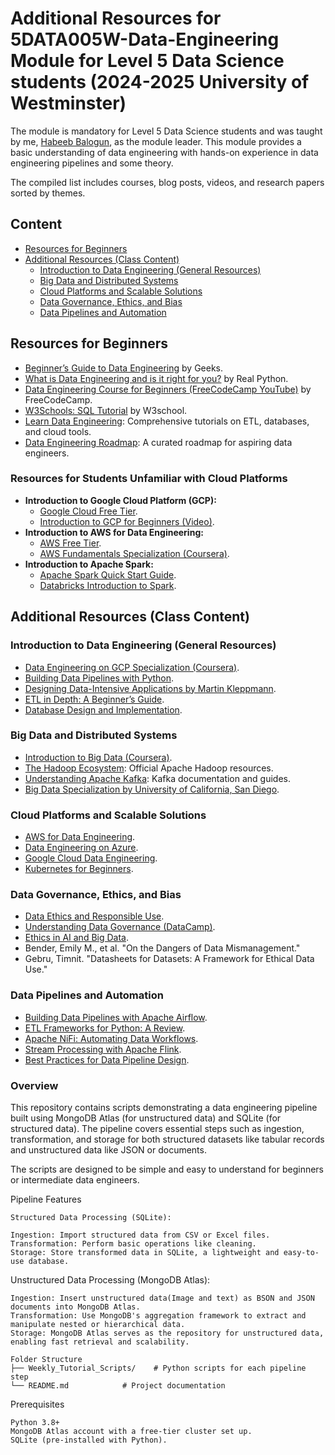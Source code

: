 # Additional Resources for 5DATA005W-Data-Engineering Module for Level 5 Data Science students (2024-2025 University of Westminster)

The module is mandatory for Level 5 Data Science students and was taught by me, [Habeeb Balogun](https://www.westminster.ac.uk/about-us/our-people/directory/balogun-habeeb), as the module leader.
This module provides a basic understanding of data engineering with hands-on experience in data engineering pipelines and some theory.
 
The compiled list includes courses, blog posts, videos, and research papers sorted by themes.

## Content

- [Resources for Beginners](##Resources-for-Beginners)
- [Additional Resources (Class Content)](##Additional-Resources-(Class-Content))
  - [Introduction to Data Engineering (General Resources)](###Introduction-to-Data-Engineering-(General-Resources))
  - [Big Data and Distributed Systems](###Big-Data-and-Distributed-Systems)
  - [Cloud Platforms and Scalable Solutions](###Cloud-Platforms-and-Scalable-Solutions)
  - [Data Governance, Ethics, and Bias](###Data-Governance,-Ethics,-and-Bias)
  - [Data Pipelines and Automation](###Data-Pipelines-and-Automation)

## Resources for Beginners
- [Beginner’s Guide to Data Engineering](https://www.geeksforgeeks.org/data-engineering-101/) by Geeks.
- [What is Data Engineering and is it right for you?](https://realpython.com/podcasts/rpp/42/) by Real Python.
- [Data Engineering Course for Beginners (FreeCodeCamp YouTube)](https://www.youtube.com/watch?v=PHsC_t0j1dU&t=901s) by FreeCodeCamp.
- [W3Schools: SQL Tutorial](https://www.w3schools.com/sql/) by W3school.
- [Learn Data Engineering](https://learndataengineering.com/): Comprehensive tutorials on ETL, databases, and cloud tools.
- [Data Engineering Roadmap](https://github.com/datastacktv/data-engineer-roadmap): A curated roadmap for aspiring data engineers.

### Resources for Students Unfamiliar with Cloud Platforms
- **Introduction to Google Cloud Platform (GCP):**
  - [Google Cloud Free Tier](https://cloud.google.com/free).
  - [Introduction to GCP for Beginners (Video)](https://www.youtube.com/watch?v=yoIkjG4VoU4).
- **Introduction to AWS for Data Engineering:**
  - [AWS Free Tier](https://aws.amazon.com/free/).
  - [AWS Fundamentals Specialization (Coursera)](https://www.coursera.org/specializations/aws-fundamentals).
- **Introduction to Apache Spark:**
  - [Apache Spark Quick Start Guide](https://spark.apache.org/docs/latest/quick-start.html).
  - [Databricks Introduction to Spark](https://databricks.com/spark/about).


## Additional Resources (Class Content)
### Introduction to Data Engineering (General Resources)
- [Data Engineering on GCP Specialization (Coursera)](https://www.coursera.org/specializations/gcp-data-engineering).
- [Building Data Pipelines with Python](https://realpython.com/data-engineering-pipelines/).
- [Designing Data-Intensive Applications by Martin Kleppmann](https://www.oreilly.com/library/view/designing-data-intensive-applications/9781491903063/).
- [ETL in Depth: A Beginner’s Guide](https://aws.amazon.com/what-is/etl/).
- [Database Design and Implementation](https://www.coursera.org/learn/database-management).

### Big Data and Distributed Systems
- [Introduction to Big Data (Coursera)](https://www.coursera.org/learn/intro-to-big-data).
- [The Hadoop Ecosystem](https://hadoop.apache.org/): Official Apache Hadoop resources.
- [Understanding Apache Kafka](https://kafka.apache.org/): Kafka documentation and guides.
- [Big Data Specialization by University of California, San Diego](https://www.coursera.org/specializations/big-data).

### Cloud Platforms and Scalable Solutions
- [AWS for Data Engineering](https://aws.amazon.com/data-engineering/).
- [Data Engineering on Azure](https://azure.microsoft.com/en-us/services/data-engineering/).
- [Google Cloud Data Engineering](https://cloud.google.com/learn/what-is-data-engineering).
- [Kubernetes for Beginners](https://kubernetes.io/docs/tutorials/).

### Data Governance, Ethics, and Bias
- [Data Ethics and Responsible Use](https://www.oreilly.com/library/view/data-ethics-and/9781492040590/).
- [Understanding Data Governance (DataCamp)](https://www.datacamp.com/tutorial/data-governance-introduction).
- [Ethics in AI and Big Data](https://towardsdatascience.com/ethics-in-big-data-52a0f8529147).
- Bender, Emily M., et al. "On the Dangers of Data Mismanagement."
- Gebru, Timnit. "Datasheets for Datasets: A Framework for Ethical Data Use."

### Data Pipelines and Automation
- [Building Data Pipelines with Apache Airflow](https://airflow.apache.org/).
- [ETL Frameworks for Python: A Review](https://towardsdatascience.com/etl-frameworks-in-python-968e88241610).
- [Apache NiFi: Automating Data Workflows](https://nifi.apache.org/).
- [Stream Processing with Apache Flink](https://flink.apache.org/).
- [Best Practices for Data Pipeline Design](https://towardsdatascience.com/best-practices-for-building-data-pipelines-4c5ed8c4e3b7).


### Overview
This repository contains scripts demonstrating a data engineering pipeline built using MongoDB Atlas (for unstructured data) and SQLite (for structured data). The pipeline covers essential steps such as ingestion, transformation, and storage for both structured datasets like tabular records and unstructured data like JSON or documents.

The scripts are designed to be simple and easy to understand for beginners or intermediate data engineers.

Pipeline Features
```
Structured Data Processing (SQLite):

Ingestion: Import structured data from CSV or Excel files.
Transformation: Perform basic operations like cleaning.
Storage: Store transformed data in SQLite, a lightweight and easy-to-use database.
```

Unstructured Data Processing (MongoDB Atlas):
```
Ingestion: Insert unstructured data(Image and text) as BSON and JSON documents into MongoDB Atlas.
Transformation: Use MongoDB's aggregation framework to extract and manipulate nested or hierarchical data.
Storage: MongoDB Atlas serves as the repository for unstructured data, enabling fast retrieval and scalability.
```
```
Folder Structure
├── Weekly_Tutorial_Scripts/    # Python scripts for each pipeline step
└── README.md            # Project documentation
```



Prerequisites
```
Python 3.8+
MongoDB Atlas account with a free-tier cluster set up.
SQLite (pre-installed with Python).
```

